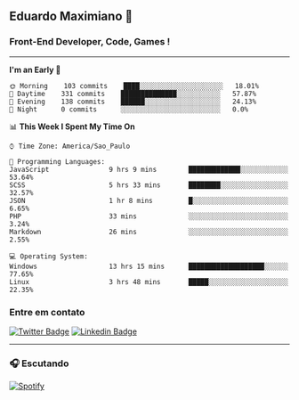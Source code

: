 ## Eduardo Maximiano 👋

### Front-End Developer, Code, Games !

---

<!--START_SECTION:waka-->
**I'm an Early 🐤** 

```text
🌞 Morning    103 commits    ████░░░░░░░░░░░░░░░░░░░░░   18.01% 
🌆 Daytime    331 commits    ██████████████░░░░░░░░░░░   57.87% 
🌃 Evening    138 commits    ██████░░░░░░░░░░░░░░░░░░░   24.13% 
🌙 Night      0 commits      ░░░░░░░░░░░░░░░░░░░░░░░░░   0.0%

```


📊 **This Week I Spent My Time On** 

```text
⌚︎ Time Zone: America/Sao_Paulo

💬 Programming Languages: 
JavaScript               9 hrs 9 mins        █████████████░░░░░░░░░░░░   53.64% 
SCSS                     5 hrs 33 mins       ████████░░░░░░░░░░░░░░░░░   32.57% 
JSON                     1 hr 8 mins         █░░░░░░░░░░░░░░░░░░░░░░░░   6.65% 
PHP                      33 mins             ░░░░░░░░░░░░░░░░░░░░░░░░░   3.24% 
Markdown                 26 mins             ░░░░░░░░░░░░░░░░░░░░░░░░░   2.55%

💻 Operating System: 
Windows                  13 hrs 15 mins      ███████████████████░░░░░░   77.65% 
Linux                    3 hrs 48 mins       █████░░░░░░░░░░░░░░░░░░░░   22.35%

```


<!--END_SECTION:waka-->

### Entre em contato

[![Twitter Badge](https://img.shields.io/badge/-@edmaxi-1ca0f1?style=flat-square&labelColor=1ca0f1&logo=twitter&logoColor=white&link=https://twitter.com/edmaxi)](https://twitter.com/edmaxi)
[![Linkedin Badge](https://img.shields.io/badge/-Eduardo_Maximiano-0077B5?style=flat-square&logo=Linkedin&logoColor=white&link=https://www.linkedin.com/in/maximiano-eduardo)](https://www.linkedin.com/in/maximiano-eduardo)

---

### 🎧 Escutando
[![Spotify](https://novatorem-sandy.vercel.app/api/spotify)](https://open.spotify.com/user/comgigo)
